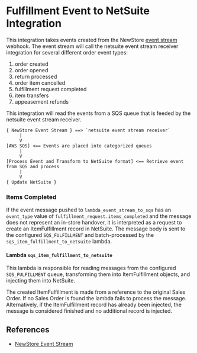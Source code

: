 # Fulfillment Event to NetSuite Integration

This integration takes events created from the NewStore
[event stream](https://apidoc.newstore.io/newstore-cloud/hooks_eventstream.html#event-stream-webhooks-publish-event) 
webhook. The event stream will call the netsuite event stream receiver integration
for several different order event types:
1. order created
1. order opened
1. return processed
1. order item cancelled
1. fulfillment request completed
1. item transfers
1. appeasement refunds

This integration will read the events from a SQS queue that is feeded by the netsuite event stream receiver.

```
{ NewStore Event Stream } ==> `netsuite event stream receiver`
     |
     V
[AWS SQS] <== Events are placed into categorized queues
     |
     V
[Process Event and Transform to NetSuite format] <== Retrieve event from SQS and process
     |
     V
{ Update NetSuite }
```

### Items Completed
If the event message pushed to `lambda_event_stream_to_sqs` has an `event_type` value of 
`fulfillment_request.items_completed` and the message does not represent an in-store handover, it is interpreted as a 
request to create an ItemFulfillment record in NetSuite. The message body 
is sent to the configured `SQS_FULFILLMENT` and batch-processed by the
`sqs_item_fulfillment_to_netsuite` lambda.

#### Lambda `sqs_item_fulfillment_to_netsuite`
This lambda is responsible for reading messages from the configured `SQS_FULFILLMENT` queue, transforming them into 
ItemFulfillment objects, and injecting them into NetSuite.

The created ItemFulfillment is made from a reference to the original Sales Order. If no Sales Order is found the lambda 
fails to process the message. Alternatively, if the ItemFulfillment record has already been injected, the message is 
considered finished and no additional record is injected.

## References
- [NewStore Event Stream](https://apidoc.newstore.io/newstore-cloud/hooks_eventstream.html)
